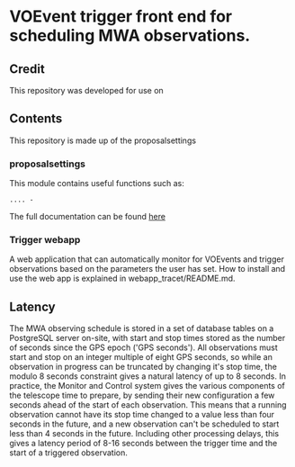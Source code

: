 # VOEvent trigger front end for scheduling MWA observations.

## Credit

This repository was developed for use on

## Contents

This repository is made up of the proposalsettings

### proposalsettings

This module contains useful functions such as:

```
.... -
```

The full documentation can be found [here](https://tracet.readthedocs.io/en/latest/)

### Trigger webapp

A web application that can automatically monitor for VOEvents and trigger observations based on the parameters the user has set. How to install and use the web app is explained in webapp_tracet/README.md.

## Latency

The MWA observing schedule is stored in a set of database tables on a PostgreSQL server on-site, with
start and stop times stored as the number of seconds since the GPS epoch ('GPS seconds'). All
observations must start and stop on an integer multiple of eight GPS seconds, so while an observation
in progress can be truncated by changing it's stop time, the modulo 8 seconds constraint gives a natural
latency of up to 8 seconds. In practice, the Monitor and Control system gives the various components of
the telescope time to prepare, by sending their new configuration a few seconds ahead of the start of
each observation. This means that a running observation cannot have its stop time changed to a value less
than four seconds in the future, and a new observation can't be scheduled to start less than 4 seconds
in the future. Including other processing delays, this gives a latency period of 8-16 seconds between
the trigger time and the start
of a triggered observation.
